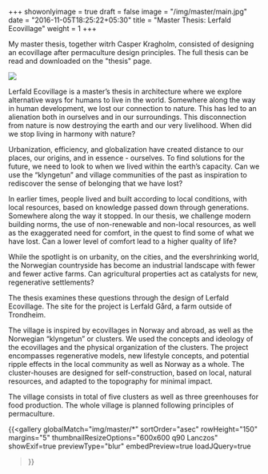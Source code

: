 +++
showonlyimage = true
draft = false
image = "/img/master/main.jpg"
date = "2016-11-05T18:25:22+05:30"
title = "Master Thesis: Lerfald Ecovillage"
weight = 1
+++


My master thesis, together witrh Casper Kragholm, consisted of designing an ecovillage after permaculture design principles. The full thesis can be read and downloaded on the "thesis" page.
<!--more-->
![](/img/master/meg_masterutstilling.jpg) 



Lerfald Ecovillage is a master’s thesis in architecture where we explore alternative ways for humans to live in the world. Somewhere along the way in human development, we lost our connection to nature. This has led to an alienation both in ourselves and in our surroundings. This disconnection from nature is now destroying the earth and our very livelihood. When did we stop living in harmony with nature?

Urbanization, efficiency, and globalization have created distance to our places, our origins, and in essence - ourselves. To find solutions for the future, we need to look to when we lived within the earth’s capacity. Can we use the “klyngetun” and village communities of the past as inspiration to rediscover the sense of belonging that we have lost? 

In earlier times, people lived and built according to local conditions, with local resources, based on knowledge passed down through generations. Somewhere along the way it stopped. In our thesis, we challenge modern building norms, the use of non-renewable and non-local resources, as well as the exaggerated need for comfort, in the quest to find some of what we have lost. Can a lower level of comfort lead to a higher quality of life?

While the spotlight is on urbanity, on the cities, and the evershrinking world, the Norwegian countryside has become an industrial landscape with fewer and fewer active farms. Can agricultural properties act as catalysts for new, regenerative settlements?

The thesis examines these questions through the design of Lerfald Ecovillage. The site for the project is Lerfald Gård, a farm outside of Trondheim.

The village is inspired by ecovillages in Norway and abroad, as well as the Norwegian “klyngetun” or clusters. We used the concepts and ideology of the ecovillages and the physical organization of the clusters. The project encompasses regenerative models, new lifestyle concepts, and potential ripple effects in the local community as well as Norway as a whole. The cluster-houses are designed for self-construction, based on local, natural resources, and adapted to the topography for minimal impact.

The village consists in total of five clusters as well as three greenhouses for food production. The whole village
is planned following principles of permaculture.

{{<gallery
    globalMatch="img/master/*"
    sortOrder="asec"
    rowHeight="150"
    margins="5"
    thumbnailResizeOptions="600x600 q90 Lanczos"
    showExif=true
    previewType="blur"
    embedPreview=true
    loadJQuery=true
>}}
